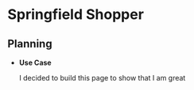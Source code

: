 # Springfield Shopper

## Planning


- __Use Case__

     I decided to build this page to show that I am great
